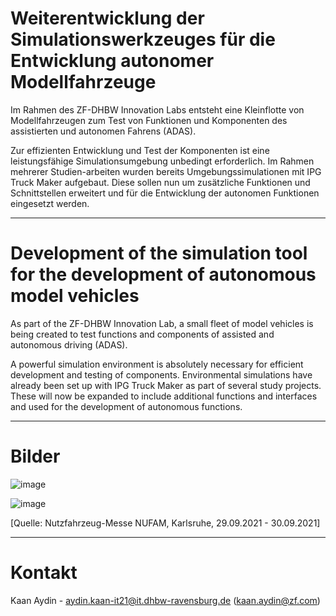 # Weiterentwicklung der Simulationswerkzeuges für die Entwicklung autonomer Modellfahrzeuge
Im Rahmen des ZF-DHBW Innovation Labs entsteht eine Kleinflotte von Modellfahrzeugen zum Test von Funktionen und Komponenten des assistierten und autonomen Fahrens (ADAS).

Zur effizienten Entwicklung und Test der Komponenten ist eine leistungsfähige Simulationsumgebung unbedingt erforderlich. Im Rahmen mehrerer Studien-arbeiten wurden bereits Umgebungssimulationen mit IPG Truck Maker aufgebaut. Diese sollen nun um zusätzliche Funktionen und Schnittstellen erweitert und für die Entwicklung der autonomen Funktionen eingesetzt werden.

--------------

# Development of the simulation tool for the development of autonomous model vehicles
As part of the ZF-DHBW Innovation Lab, a small fleet of model vehicles is being created to test functions and components of assisted and autonomous driving (ADAS).

A powerful simulation environment is absolutely necessary for efficient development and testing of components. Environmental simulations have already been set up with IPG Truck Maker as part of several study projects. These will now be expanded to include additional functions and interfaces and used for the development of autonomous functions.

--------------

# Bilder

![image](https://github.com/KaanAyd/Studienarbeit2024/assets/155579622/823373a9-768b-40e4-a511-6efafdafbf1f)

![image](https://github.com/KaanAyd/Studienarbeit2024/assets/155579622/4305133a-e0ca-409c-8184-c26b5f4b61d7)

[Quelle: Nutzfahrzeug-Messe NUFAM, Karlsruhe, 29.09.2021 - 30.09.2021]

--------------

# Kontakt
Kaan Aydin - aydin.kaan-it21@it.dhbw-ravensburg.de (kaan.aydin@zf.com)
